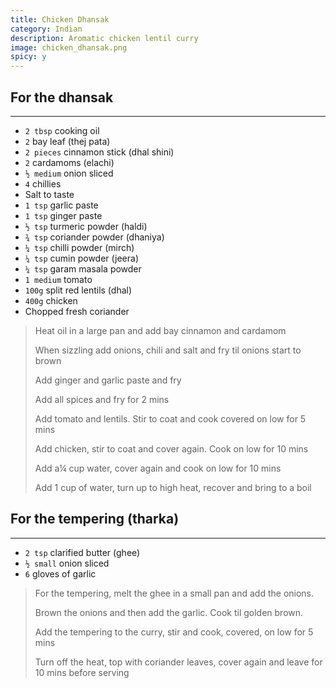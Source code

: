 ```yaml
---
title: Chicken Dhansak 
category: Indian
description: Aromatic chicken lentil curry
image: chicken_dhansak.png
spicy: y
--- 
```


## For the dhansak 

----

* `2 tbsp` cooking oil
* `2` bay leaf (thej pata)
* `2 pieces` cinnamon stick (dhal shini)
* `2` cardamoms (elachi)
* `½ medium` onion sliced
* `4` chillies
* Salt to taste
* `1 tsp` garlic paste
* `1 tsp` ginger paste
* `½ tsp` turmeric powder (haldi)
* `¾ tsp` coriander powder (dhaniya)
* `¼ tsp` chilli powder (mirch)
* `¼ tsp` cumin powder (jeera)
* `¼ tsp` garam masala powder
* `1 medium` tomato
* `100g` split red lentils (dhal)
* `400g` chicken
* Chopped fresh coriander

> Heat oil in a large pan and add bay cinnamon and cardamom
>
> When sizzling add onions, chili and salt and fry til onions start to brown
>
> Add ginger and garlic paste and fry
>
> Add all spices and fry for 2 mins
>
> Add tomato and lentils. Stir to coat and cook covered on low for 5 mins
>
> Add chicken, stir to coat and cover again. Cook on low for 10 mins
>
> Add a¼ cup water, cover again and cook on low for 10 mins
>
> Add 1 cup of water, turn up to high heat, recover and bring to a boil

## For the tempering (tharka) 

---

* `2 tsp` clarified butter (ghee)
* `½ small`  onion sliced
* `6` gloves of garlic

> For the tempering, melt the ghee in a small pan and add the onions.
>
> Brown the onions and then add the garlic. Cook til golden brown.
>
> Add the tempering to the curry, stir and cook, covered, on low for 5 mins
>
> Turn off the heat, top with coriander leaves, cover again and leave for 10 mins before serving

